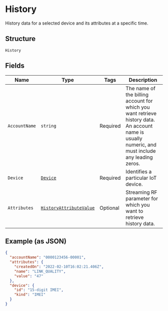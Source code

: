 
# History

History data for a selected device and its attributes at a specific time.

## Structure

`History`

## Fields

| Name | Type | Tags | Description |
|  --- | --- | --- | --- |
| `AccountName` | `string` | Required | The name of the billing account for which you want retrieve history data. An account name is usually numeric, and must include any leading zeros. |
| `Device` | [`Device`](../../doc/models/device.md) | Required | Identifies a particular IoT device. |
| `Attributes` | [`HistoryAttributeValue`](../../doc/models/history-attribute-value.md) | Optional | Streaming RF parameter for which you want to retrieve history data. |

## Example (as JSON)

```json
{
  "accountName": "0000123456-00001",
  "attributes": {
    "createdOn": "2022-02-10T16:02:21.406Z",
    "name": "LINK_QUALITY",
    "value": "47"
  },
  "device": {
    "id": "15-digit IMEI",
    "kind": "IMEI"
  }
}
```

